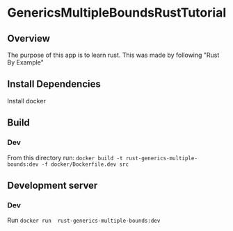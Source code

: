 # GenericsMultipleBoundsRustTutorial

## Overview
The purpose of this app is to learn rust. This was made by following "Rust By Example"

## Install Dependencies
Install docker

## Build
### Dev
From this directory run: `docker build -t rust-generics-multiple-bounds:dev -f docker/Dockerfile.dev src`

## Development server
### Dev
Run `docker run  rust-generics-multiple-bounds:dev`